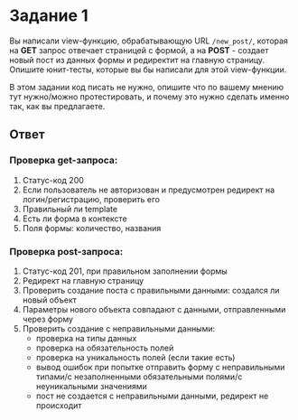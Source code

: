 # Задание 1

Вы написали view-функцию, обрабатывающую URL `/new_post/`, которая на **GET** запрос отвечает страницей с формой, а на **POST** - создает новый пост из данных формы и редиректит на главную страницу.  
Опишите юнит-тесты, которые вы бы написали для этой view-функции.  

В этом задании код писать не нужно, опишите что по вашему мнению тут нужно/можно протестировать, и почему это нужно сделать именно так, как вы предлагаете.

## Ответ

### Проверка get-запроса:
1. Cтатус-код 200
2. Если пользователь не авторизован и предусмотрен редирект на логин/регистрацию, проверить его
3. Правильный ли template 
4. Есть ли форма в контексте
5. Поля формы: количество, названия

### Проверка post-запроса:
1. Статус-код 201, при правильном заполнении формы
2. Редирект на главную страницу
3. Проверить создание поста с правильными данными: создался ли новый объект
4. Параметры нового объекта совпадают с данными, отправленными через форму
5. Проверить создание с неправильными данными: 
    - проверка на типы данных
    - проверка на обязательность полей
    - проверка на уникальность полей (если такие есть)
    - вывод ошибок при попытке отправить форму с неправильными типами/с     незаполненными обязательными полями/с неуникальными значениями
    - пост не создается с неправильными данными, редирект не происходит
